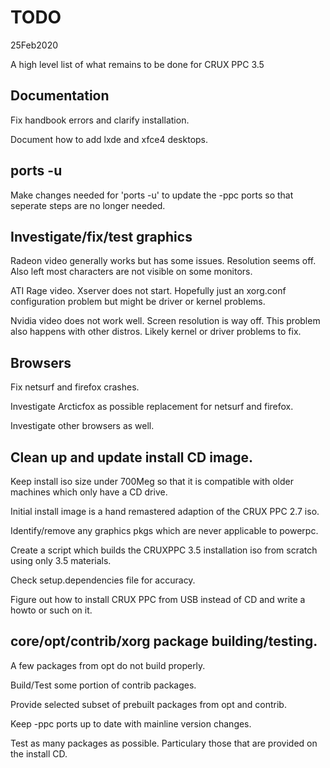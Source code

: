 # TODO

25Feb2020

A high level list of what remains to be done for CRUX PPC 3.5

## Documentation 

Fix handbook errors and clarify installation.

Document how to add lxde and xfce4 desktops.


## ports -u

Make changes needed for 'ports -u' to update the -ppc ports so that seperate
steps are no longer needed.


## Investigate/fix/test graphics

Radeon video generally works but has some issues.  Resolution seems off.   Also left most characters are not visible on some monitors.

ATI Rage video.   Xserver does not start.   Hopefully just an xorg.conf configuration problem but might be driver or kernel problems.

Nvidia video does not work well.   Screen resolution is way off.   This problem also happens with other distros.   Likely kernel or
driver problems to fix.

## Browsers

Fix netsurf and firefox crashes.

Investigate Arcticfox as possible replacement for netsurf and firefox.

Investigate other browsers as well.


## Clean up and update install CD image.

Keep install iso size under 700Meg so that it is compatible with older
machines which only have a CD drive.

Initial install image is a hand remastered adaption of the CRUX PPC 2.7 iso.   

Identify/remove any graphics pkgs which are never applicable to powerpc.

Create a script which builds the CRUXPPC 3.5 installation iso from scratch using 
only 3.5 materials.

Check setup.dependencies file for accuracy.

Figure out how to install CRUX PPC from USB instead of CD and write a 
howto or such on it.


## core/opt/contrib/xorg package building/testing.

A few packages from opt do not build properly.  

Build/Test some portion of contrib packages.

Provide selected subset of prebuilt packages from opt and contrib.

Keep -ppc ports up to date with mainline version changes.

Test as many packages as possible.  Particulary those that are provided on
the install CD.




